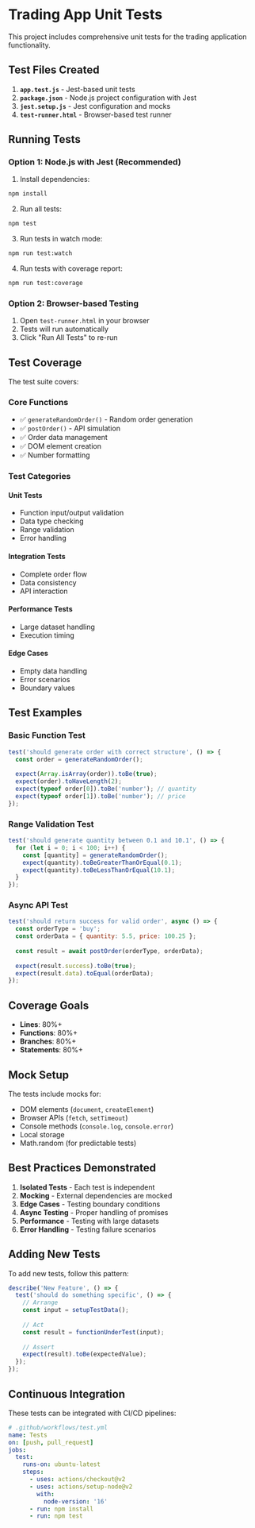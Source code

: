 # Trading App Unit Tests

This project includes comprehensive unit tests for the trading application functionality.

## Test Files Created

1. **`app.test.js`** - Jest-based unit tests
2. **`package.json`** - Node.js project configuration with Jest
3. **`jest.setup.js`** - Jest configuration and mocks
4. **`test-runner.html`** - Browser-based test runner

## Running Tests

### Option 1: Node.js with Jest (Recommended)

1. Install dependencies:
```bash
npm install
```

2. Run all tests:
```bash
npm test
```

3. Run tests in watch mode:
```bash
npm run test:watch
```

4. Run tests with coverage report:
```bash
npm run test:coverage
```

### Option 2: Browser-based Testing

1. Open `test-runner.html` in your browser
2. Tests will run automatically
3. Click "Run All Tests" to re-run

## Test Coverage

The test suite covers:

### Core Functions
- ✅ `generateRandomOrder()` - Random order generation
- ✅ `postOrder()` - API simulation
- ✅ Order data management
- ✅ DOM element creation
- ✅ Number formatting

### Test Categories

#### **Unit Tests**
- Function input/output validation
- Data type checking
- Range validation
- Error handling

#### **Integration Tests**
- Complete order flow
- Data consistency
- API interaction

#### **Performance Tests**
- Large dataset handling
- Execution timing

#### **Edge Cases**
- Empty data handling
- Error scenarios
- Boundary values

## Test Examples

### Basic Function Test
```javascript
test('should generate order with correct structure', () => {
  const order = generateRandomOrder();
  
  expect(Array.isArray(order)).toBe(true);
  expect(order).toHaveLength(2);
  expect(typeof order[0]).toBe('number'); // quantity
  expect(typeof order[1]).toBe('number'); // price
});
```

### Range Validation Test
```javascript
test('should generate quantity between 0.1 and 10.1', () => {
  for (let i = 0; i < 100; i++) {
    const [quantity] = generateRandomOrder();
    expect(quantity).toBeGreaterThanOrEqual(0.1);
    expect(quantity).toBeLessThanOrEqual(10.1);
  }
});
```

### Async API Test
```javascript
test('should return success for valid order', async () => {
  const orderType = 'buy';
  const orderData = { quantity: 5.5, price: 100.25 };
  
  const result = await postOrder(orderType, orderData);
  
  expect(result.success).toBe(true);
  expect(result.data).toEqual(orderData);
});
```

## Coverage Goals

- **Lines**: 80%+
- **Functions**: 80%+
- **Branches**: 80%+
- **Statements**: 80%+

## Mock Setup

The tests include mocks for:
- DOM elements (`document`, `createElement`)
- Browser APIs (`fetch`, `setTimeout`)
- Console methods (`console.log`, `console.error`)
- Local storage
- Math.random (for predictable tests)

## Best Practices Demonstrated

1. **Isolated Tests** - Each test is independent
2. **Mocking** - External dependencies are mocked
3. **Edge Cases** - Testing boundary conditions
4. **Async Testing** - Proper handling of promises
5. **Performance** - Testing with large datasets
6. **Error Handling** - Testing failure scenarios

## Adding New Tests

To add new tests, follow this pattern:

```javascript
describe('New Feature', () => {
  test('should do something specific', () => {
    // Arrange
    const input = setupTestData();
    
    // Act
    const result = functionUnderTest(input);
    
    // Assert
    expect(result).toBe(expectedValue);
  });
});
```

## Continuous Integration

These tests can be integrated with CI/CD pipelines:

```yaml
# .github/workflows/test.yml
name: Tests
on: [push, pull_request]
jobs:
  test:
    runs-on: ubuntu-latest
    steps:
      - uses: actions/checkout@v2
      - uses: actions/setup-node@v2
        with:
          node-version: '16'
      - run: npm install
      - run: npm test
```
